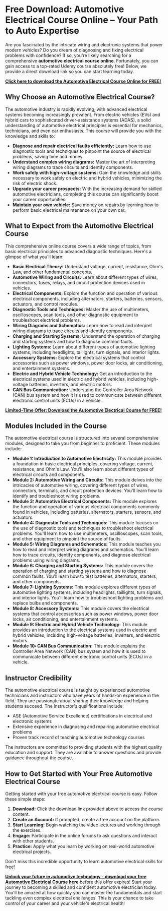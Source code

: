 # Free Download: Automotive Electrical Course Online – Your Path to Auto Expertise

Are you fascinated by the intricate wiring and electronic systems that power modern vehicles? Do you dream of diagnosing and fixing electrical problems with confidence? If so, you're likely searching for a comprehensive **automotive electrical course online**. Fortunately, you can gain access to a top-rated Udemy course absolutely free! Below, we provide a direct download link so you can start learning today.

[**Click here to download the Automotive Electrical Course Online for FREE!**](https://udemywork.com/automotive-electrical-course-online)

## Why Choose an Automotive Electrical Course?

The automotive industry is rapidly evolving, with advanced electrical systems becoming increasingly prevalent. From electric vehicles (EVs) and hybrid cars to sophisticated driver-assistance systems (ADAS), a solid understanding of automotive electrical principles is essential for mechanics, technicians, and even car enthusiasts. This course will provide you with the knowledge and skills to:

*   **Diagnose and repair electrical faults efficiently:** Learn how to use diagnostic tools and techniques to pinpoint the source of electrical problems, saving time and money.
*   **Understand complex wiring diagrams:** Master the art of interpreting wiring diagrams to trace circuits and identify components.
*   **Work safely with high-voltage systems:** Gain the knowledge and skills necessary to work safely on electric and hybrid vehicles, minimizing the risk of electric shock.
*   **Upgrade your career prospects:** With the increasing demand for skilled automotive electricians, completing this course can significantly boost your career opportunities.
*   **Maintain your own vehicle:** Save money on repairs by learning how to perform basic electrical maintenance on your own car.

## What to Expect from the Automotive Electrical Course

This comprehensive online course covers a wide range of topics, from basic electrical principles to advanced diagnostic techniques. Here's a glimpse of what you'll learn:

*   **Basic Electrical Theory:** Understand voltage, current, resistance, Ohm's Law, and other fundamental concepts.
*   **Automotive Wiring and Circuits:** Learn about different types of wires, connectors, fuses, relays, and circuit protection devices used in vehicles.
*   **Electrical Components:** Explore the function and operation of various electrical components, including alternators, starters, batteries, sensors, actuators, and control modules.
*   **Diagnostic Tools and Techniques:** Master the use of multimeters, oscilloscopes, scan tools, and other diagnostic equipment to troubleshoot electrical problems.
*   **Wiring Diagrams and Schematics:** Learn how to read and interpret wiring diagrams to trace circuits and identify components.
*   **Charging and Starting Systems:** Understand the operation of charging and starting systems and how to diagnose common faults.
*   **Lighting Systems:** Learn about different types of automotive lighting systems, including headlights, taillights, turn signals, and interior lights.
*   **Accessory Systems:** Explore the electrical systems that control accessories such as power windows, power door locks, air conditioning, and entertainment systems.
*   **Electric and Hybrid Vehicle Technology:** Get an introduction to the electrical systems used in electric and hybrid vehicles, including high-voltage batteries, inverters, and electric motors.
*   **CAN Bus Communication:** Understand the Controller Area Network (CAN) bus system and how it is used to communicate between different electronic control units (ECUs) in a vehicle.

[**Limited-Time Offer: Download the Automotive Electrical Course for FREE!**](https://udemywork.com/automotive-electrical-course-online)

## Modules Included in the Course

The automotive electrical course is structured into several comprehensive modules, designed to take you from beginner to proficient. These modules include:

*   **Module 1: Introduction to Automotive Electricity:** This module provides a foundation in basic electrical principles, covering voltage, current, resistance, and Ohm's Law. You'll also learn about different types of electrical circuits and components.
*   **Module 2: Automotive Wiring and Circuits:** This module delves into the intricacies of automotive wiring, covering different types of wires, connectors, terminals, and circuit protection devices. You'll learn how to identify and troubleshoot wiring problems.
*   **Module 3: Automotive Electrical Components:** This module explores the function and operation of various electrical components commonly found in vehicles, including batteries, alternators, starters, sensors, and actuators.
*   **Module 4: Diagnostic Tools and Techniques:** This module focuses on the use of diagnostic tools and techniques to troubleshoot electrical problems. You'll learn how to use multimeters, oscilloscopes, scan tools, and other equipment to pinpoint the source of faults.
*   **Module 5: Wiring Diagrams and Schematics:** This module teaches you how to read and interpret wiring diagrams and schematics. You'll learn how to trace circuits, identify components, and diagnose electrical problems using wiring diagrams.
*   **Module 6: Charging and Starting Systems:** This module covers the operation of charging and starting systems and how to diagnose common faults. You'll learn how to test batteries, alternators, starters, and other components.
*   **Module 7: Lighting Systems:** This module explores different types of automotive lighting systems, including headlights, taillights, turn signals, and interior lights. You'll learn how to troubleshoot lighting problems and replace bulbs and components.
*   **Module 8: Accessory Systems:** This module covers the electrical systems that control accessories such as power windows, power door locks, air conditioning, and entertainment systems.
*   **Module 9: Electric and Hybrid Vehicle Technology:** This module provides an introduction to the electrical systems used in electric and hybrid vehicles, including high-voltage batteries, inverters, and electric motors.
*   **Module 10: CAN Bus Communication:** This module explains the Controller Area Network (CAN) bus system and how it is used to communicate between different electronic control units (ECUs) in a vehicle.

## Instructor Credibility

The automotive electrical course is taught by experienced automotive technicians and instructors who have years of hands-on experience in the field. They are passionate about sharing their knowledge and helping students succeed. The instructor's qualifications include:

*   ASE (Automotive Service Excellence) certifications in electrical and electronic systems
*   Extensive experience in diagnosing and repairing automotive electrical problems
*   Proven track record of teaching automotive technology courses

The instructors are committed to providing students with the highest quality education and support. They are available to answer questions and provide guidance throughout the course.

## How to Get Started with Your Free Automotive Electrical Course

Getting started with your free automotive electrical course is easy. Follow these simple steps:

1.  **Download:** Click the download link provided above to access the course content.
2.  **Create an Account:** If prompted, create a free account on the platform.
3.  **Start Learning:** Begin watching the video lectures and working through the exercises.
4.  **Engage:** Participate in the online forums to ask questions and interact with other students.
5.  **Practice:** Apply what you learn by working on real-world automotive electrical projects.

Don't miss this incredible opportunity to learn automotive electrical skills for free!

**[Unlock your future in automotive technology - download your free Automotive Electrical Course here](https://udemywork.com/automotive-electrical-course-online)** before this offer expires! Start your journey to becoming a skilled and confident automotive electrician today. You'll be amazed at how quickly you can master the fundamentals and start tackling even complex electrical challenges. This is your chance to take control of your career and your vehicle's electrical health!
